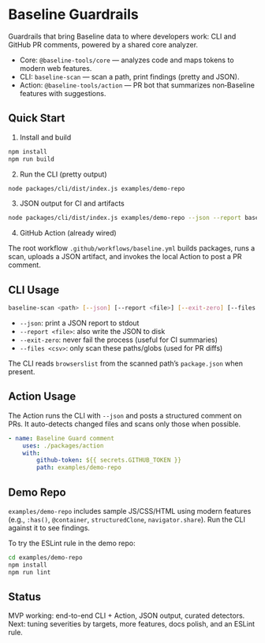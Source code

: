 # Baseline Guardrails

Guardrails that bring Baseline data to where developers work: CLI and GitHub PR comments, powered by a shared core analyzer.

- Core: `@baseline-tools/core` — analyzes code and maps tokens to modern web features.
- CLI: `baseline-scan` — scan a path, print findings (pretty and JSON).
- Action: `@baseline-tools/action` — PR bot that summarizes non‑Baseline features with suggestions.

## Quick Start

1. Install and build

```bash
npm install
npm run build
```

2. Run the CLI (pretty output)

```bash
node packages/cli/dist/index.js examples/demo-repo
```

3. JSON output for CI and artifacts

```bash
node packages/cli/dist/index.js examples/demo-repo --json --report baseline-report.json --exit-zero
```

4. GitHub Action (already wired)

The root workflow `.github/workflows/baseline.yml` builds packages, runs a scan, uploads a JSON artifact, and invokes the local Action to post a PR comment.

## CLI Usage

```bash
baseline-scan <path> [--json] [--report <file>] [--exit-zero] [--files <csv>]
```

- `--json`: print a JSON report to stdout
- `--report <file>`: also write the JSON to disk
- `--exit-zero`: never fail the process (useful for CI summaries)
- `--files <csv>`: only scan these paths/globs (used for PR diffs)

The CLI reads `browserslist` from the scanned path’s `package.json` when present.

## Action Usage

The Action runs the CLI with `--json` and posts a structured comment on PRs. It auto-detects changed files and scans only those when possible.

```yaml
- name: Baseline Guard comment
	uses: ./packages/action
	with:
		github-token: ${{ secrets.GITHUB_TOKEN }}
		path: examples/demo-repo
```

## Demo Repo

`examples/demo-repo` includes sample JS/CSS/HTML using modern features (e.g., `:has()`, `@container`, `structuredClone`, `navigator.share`). Run the CLI against it to see findings.

To try the ESLint rule in the demo repo:

```bash
cd examples/demo-repo
npm install
npm run lint
```

## Status

MVP working: end-to-end CLI + Action, JSON output, curated detectors. Next: tuning severities by targets, more features, docs polish, and an ESLint rule.

